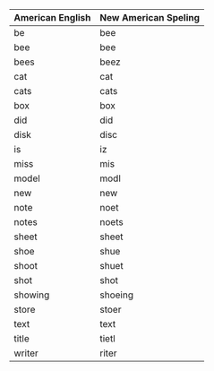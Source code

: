 | American English  | New American Speling |
| --- | --- |
| be | bee |
| bee | bee |
| bees | beez |
| cat | cat |
| cats | cats |
| box | box |
| did | did |
| disk | disc |
| is | iz |
| miss | mis |
| model | modl |
| new | new |
| note | noet |
| notes | noets |
| sheet | sheet |
| shoe | shue |
| shoot | shuet |
| shot | shot |
| showing | shoeing |
| store | stoer |
| text | text |
| title | tietl |
| writer  | riter |
